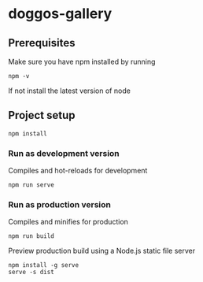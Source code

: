 # doggos-gallery

## Prerequisites
Make sure you have npm installed by running
```
npm -v
```
If not install the latest version of node

## Project setup
```
npm install
```

### Run as development version
Compiles and hot-reloads for development
```
npm run serve
```

### Run as production version
Compiles and minifies for production
```
npm run build
```
Preview production build using a Node.js static file server
```
npm install -g serve
serve -s dist
```
